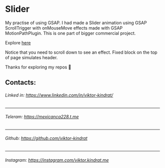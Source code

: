 # Slider

My practise of using GSAP. I had made a Slider animation using GSAP ScrollTrigger with onMouseMove effects made with GSAP MotionPathPlugin. This is one part of bigger commercial project.

Explore [here](https://slider-made-with-gsap.netlify.app/)

Notice that you need to scroll down to see an effect. Fixed block on the top of page simulates header.

Thanks for exploring my repos 🧡

## Contacts: 

###### Linked in: https://www.linkedin.com/in/viktor-kindrat/
---

###### Teleram: https://mexicanca228.t.me
---
###### Github: https://github.com/viktor-kindrat
---
###### Instagram: https://instagram.com/viktor.kindrat.me



